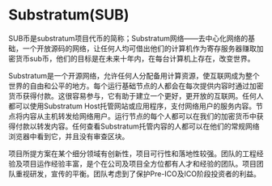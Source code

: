 # Substratum(SUB)

SUB币是substratum项目代币的简称；Substratum网络——去中心化网络的基础，一个开放源码的网络，让任何人均可借出他们的计算机作为寄存服务器赚取加密货币sub币，他们的目标是在未来十年内，在每台计算机上存在，改变世界。

Substratum是一个开源网络，允许任何人分配备用计算资源，使互联网成为整个世界的自由和公平的地方。每个运行基础节点的人都会在每次提供内容时通过加密货币获得付款。这很容易参与，它有助于建立一个更好，更开放的互联网。任何人都可以使用Substratum Host托管网站或应用程序，支付网络用户的服务内容。节点将内容从主机转发给网络用户。运行节点的每个人都可以在我们的加密货币中获得付款以转发内容。任何查看Substratum托管内容的人都可以在他们的常规网络浏览器中看到它，并且没有审查区块。

项目所提方案在某个细分领域有创新性，项目可行性和落地性较强。团队的工程经验及项目运作经验丰富，是个在公司及项目全方位都有人才和经验的团队。项目团队重视研发，宣传的平衡。团队考虑到了保护Pre-ICO及ICO阶段投资者的利益。

 
